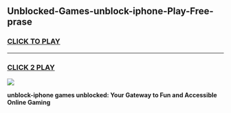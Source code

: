 
## Unblocked-Games-unblock-iphone-Play-Free-prase
<h3>
<a href="https://premium76.site?title=unblock-iphone&ref=23A">CLICK TO PLAY</a></h3>
<hr>

<h3>
<a href="https://premium76.site?title=unblock-iphone&ref=23A">CLICK 2 PLAY</a>
  
</h3>

<a href="https://premium76.site?title=unblock-iphone&ref=23A"><img src="https://clearcache.store/games.png"></a>


**unblock-iphone games unblocked: Your Gateway to Fun and Accessible Online Gaming**
